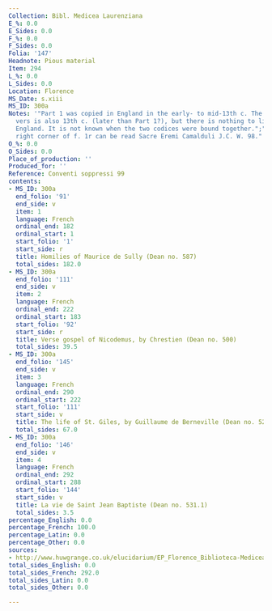 ```yaml
---
Collection: Bibl. Medicea Laurenziana
E_%: 0.0
E_Sides: 0.0
F_%: 0.0
F_Sides: 0.0
Folia: '147'
Headnote: Pious material
Item: 294
L_%: 0.0
L_Sides: 0.0
Location: Florence
MS_Date: s.xiii
MS_ID: 300a
Notes: '"Part 1 was copied in England in the early- to mid-13th c. The Lucidaire en
  vers is also 13th c. (later than Part 1?), but there is nothing to link it with
  England. It is not known when the two codices were bound together.";" In the upper
  right corner of f. 1r can be read Sacre Eremi Camalduli J.C. W. 98."'
O_%: 0.0
O_Sides: 0.0
Place_of_production: ''
Produced_for: ''
Reference: Conventi soppressi 99
contents:
- MS_ID: 300a
  end_folio: '91'
  end_side: v
  item: 1
  language: French
  ordinal_end: 182
  ordinal_start: 1
  start_folio: '1'
  start_side: r
  title: Homilies of Maurice de Sully (Dean no. 587)
  total_sides: 182.0
- MS_ID: 300a
  end_folio: '111'
  end_side: v
  item: 2
  language: French
  ordinal_end: 222
  ordinal_start: 183
  start_folio: '92'
  start_side: r
  title: Verse gospel of Nicodemus, by Chrestien (Dean no. 500)
  total_sides: 39.5
- MS_ID: 300a
  end_folio: '145'
  end_side: v
  item: 3
  language: French
  ordinal_end: 290
  ordinal_start: 222
  start_folio: '111'
  start_side: v
  title: The life of St. Giles, by Guillaume de Berneville (Dean no. 529)
  total_sides: 67.0
- MS_ID: 300a
  end_folio: '146'
  end_side: v
  item: 4
  language: French
  ordinal_end: 292
  ordinal_start: 288
  start_folio: '144'
  start_side: v
  title: La vie de Saint Jean Baptiste (Dean no. 531.1)
  total_sides: 3.5
percentage_English: 0.0
percentage_French: 100.0
percentage_Latin: 0.0
percentage_Other: 0.0
sources:
- http://www.huwgrange.co.uk/elucidarium/EP_Florence_Biblioteca-Medicea-Laurenziana_Conventi-soppressi-99.xml
total_sides_English: 0.0
total_sides_French: 292.0
total_sides_Latin: 0.0
total_sides_Other: 0.0

---
```


